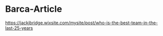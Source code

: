 # Barca-Article
https://jackjbridge.wixsite.com/mysite/post/who-is-the-best-team-in-the-last-25-years
